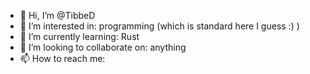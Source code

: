 - 👋 Hi, I’m @TibbeD
- 👀 I’m interested in: programming (which is standard here I guess :) )
- 🌱 I’m currently learning: Rust
- 💞️ I’m looking to collaborate on: anything
- 📫 How to reach me: 

<!---
TibbeD/TibbeD is a ✨ special ✨ repository because its `README.md` (this file) appears on your GitHub profile.
You can click the Preview link to take a look at your changes.
--->
